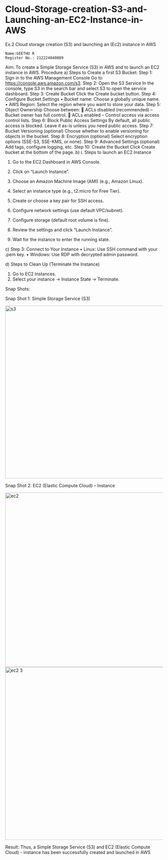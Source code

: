 # Cloud-Storage-creation-S3-and-Launching-an-EC2-Instance-in-AWS
Ex.2 Cloud storage creation (S3) and launching an (Ec2) instance in AWS
~~~
Name:GEETHU R
Register No.: 212224040089
~~~
Aim:
To create a Simple Storage Service (S3) in AWS and to launch an EC2 instance in AWS. 
Procedure
a)	Steps to Create a first S3 Bucket:
Step 1: Sign in to the AWS Management Console
Go to https://console.aws.amazon.com/s3.
Step 2: Open the S3 Service
In the console, type S3 in the search bar and select S3 to open the service dashboard.
Step 3: Create Bucket
Click the Create bucket button.
Step 4: Configure Bucket Settings
•	Bucket name: Choose a globally unique name.
•	AWS Region: Select the region where you want to store your data.
Step 5: Object Ownership
Choose between:
	ACLs disabled (recommended) – Bucket owner has full control.
	ACLs enabled – Control access via access control lists.
Step 6: Block Public Access Settings
By default, all public access is blocked. Leave it as-is unless you need public access.
Step 7: Bucket Versioning (optional)
Choose whether to enable versioning for objects in the bucket.
Step 8: Encryption (optional)
Select encryption options (SSE-S3, SSE-KMS, or none).
Step 9: Advanced Settings (optional)
Add tags, configure logging, etc.
Step 10: Create the Bucket
Click Create bucket at the bottom of the page.
b)	i. Steps to launch an EC2 Instance
1.	Go to the EC2 Dashboard in AWS Console.
2.	Click on “Launch Instance”.
3.	Choose an Amazon Machine Image (AMI) (e.g., Amazon Linux).
4.	Select an instance type (e.g., t2.micro for Free Tier).

5.	Create or choose a key pair for SSH access.
6.	Configure network settings (use default VPC/subnet).
7.	Configure storage (default root volume is fine).
8.	Review the settings and click “Launch Instance”.
9.	Wait for the instance to enter the running state.

c)	Step 3: Connect to Your Instance
•	Linux: Use SSH command with your .pem key.
•	Windows: Use RDP with decrypted admin password.

d)	Steps to Clean Up (Terminate the Instance)
1.	Go to EC2 Instances.
2.	Select your instance → Instance State → Terminate.


Snap Shots:
 

Snap Shot 1: Simple Storage Service (S3)
 
<img width="1151" height="553" alt="s3" src="https://github.com/user-attachments/assets/6ca13462-fcde-46b4-9ab2-f1146fccbff1" />

Snap Shot 2:  EC2 (Elastic Compute Cloud) – Instance


<img width="1152" height="558" alt="ec2" src="https://github.com/user-attachments/assets/833fca92-24a5-4f09-bc4a-bd03a851822f" />

<img width="1152" height="553" alt="ec2 3" src="https://github.com/user-attachments/assets/872edb4d-75d9-4633-aa42-d3ab17733840" />
























Result:
Thus, a Simple Storage Service (S3) and EC2 (Elastic Compute Cloud) - instance has been successfully created and launched in AWS
 
